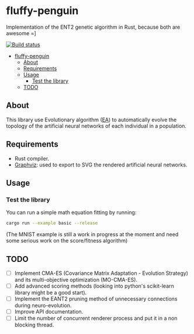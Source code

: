 # fluffy-penguin

Implementation of the ENT2 genetic algorithm in Rust, because both are awesome =]

[![Build status](https://travis-ci.com/dymayday/fluffy-penguin.svg?branch=master)](https://travis-ci.com/dymayday/fluffy-penguin)

- [fluffy-penguin](#fluffy-penguin)
    - [About](#about)
    - [Requirements](#requirements)
    - [Usage](#usage)
        - [Test the library](#test-the-library)
    - [TODO](#todo)



## About

This library use Evolutionary algorithm ([EA](https://en.wikipedia.org/wiki/Evolutionary_algorithm)) to automatically evolve the topology of the artificial neural networks of each individual in a population.

## Requirements

- Rust compiler.
- [Graphviz](http://www.graphviz.org/): used to export to SVG the rendered artificial neural networks.

## Usage

### Test the library

You can run a simple math equation fitting by running:

```bash
cargo run --example basic --release
```

(The MNIST example is still a work in progress at the moment and need some serious work on the score/fitness algorithm)

## TODO

- [ ] Implement CMA-ES (Covariance Matrix Adaptation - Evolution Strategy) and its multi-objective optimization (MO-CMA-ES).
- [ ] Add advanced scoring methods (looking into python's scikit-learn library might be a good start).
- [ ] Implement the EANT2 pruning method of unnecessary connections during neuro-evolution.
- [ ] Improve API documentation.
- [ ] Limit the number of concurrent renderer process and put it in a non blocking thread.
